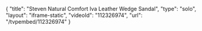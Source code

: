 {
    "title": "Steven Natural Comfort Iva Leather Wedge Sandal",
    "type": "solo",
    "layout": "iframe-static",
    "videoId": "112326974",
    "url": "\/tvpembed\/112326974"
}